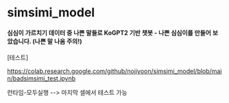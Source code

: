 # simsimi_model

#### 심심이 가르치기 데이터 중 나쁜 말들로 KoGPT2 기반 챗봇 - 나쁜 심심이를 만들어 보았습니다. (나쁜 말 나옴 주의!)



[테스트]

https://colab.research.google.com/github/nojiyoon/simsimi_model/blob/main/badsimsimi_test.ipynb

런타임-모두실행 --> 마지막 셀에서 테스트 가능
